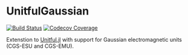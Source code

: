 # UnitfulGaussian

[![Build Status](https://github.com/abhro/UnitfulGaussian.jl/actions/workflows/CI.yml/badge.svg?branch=main)](https://github.com/abhro/UnitfulGaussian.jl/actions/workflows/CI.yml?query=branch%3Amain)
[![Codecov Coverage](https://codecov.io/gh/abhro/UnitfulGaussian.jl/branch/main/graph/badge.svg)](https://codecov.io/gh/abhro/UnitfulGaussian.jl)

Extenstion to [Unitful.jl](https://github.com/PainterQubits/Unitful.jl) with support for Gaussian electromagnetic units (CGS-ESU and CGS-EMU).
